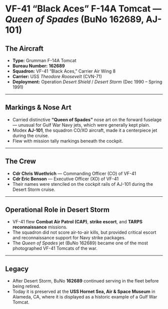 # VF-41 “Black Aces” F-14A Tomcat — *Queen of Spades* (BuNo 162689, AJ-101)

## The Aircraft
- **Type:** Grumman F-14A Tomcat  
- **Bureau Number:** **162689**  
- **Squadron:** VF-41 “Black Aces,” Carrier Air Wing 8  
- **Carrier:** USS *Theodore Roosevelt* (CVN-71)  
- **Deployment:** Operation *Desert Shield* / *Desert Storm* (Dec 1990 – Spring 1991)  

---

## Markings & Nose Art
- Carried distinctive **“Queen of Spades”** nose art on the forward fuselage — unusual for Gulf War Navy jets, which were generally kept plain.  
- Modex **AJ-101**, the squadron CO/XO aircraft, made it a centerpiece jet during the cruise.  
- Flew with mission tally markings beneath the cockpit.  

---

## The Crew
- **Cdr Chris Wuethrich** — Commanding Officer (CO) of VF-41  
- **Cdr Eric Benson** — Executive Officer (XO) of VF-41
- Their names were stenciled on the cockpit rails of AJ-101 during the Desert Storm cruise.

---

## Operational Role in Desert Storm
- VF-41 flew **Combat Air Patrol (CAP)**, **strike escort**, and **TARPS reconnaissance** missions.  
- The squadron did not score air-to-air kills, but provided critical escort and reconnaissance support for Navy strike packages.
- The *Queen of Spades* jet (BuNo 162689) became one of the most photographed VF-41 Tomcats of the war.

---

## Legacy
- After Desert Storm, BuNo **162689** continued serving in the fleet before being retired.  
- Today it is preserved at the **USS Hornet Sea, Air & Space Museum** in Alameda, CA, where it is displayed as a historic example of a Gulf War Tomcat.
